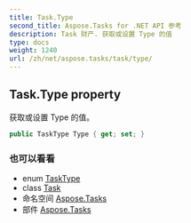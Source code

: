 ```yaml
---
title: Task.Type
second_title: Aspose.Tasks for .NET API 参考
description: Task 财产. 获取或设置 Type 的值
type: docs
weight: 1240
url: /zh/net/aspose.tasks/task/type/
---
```

## Task.Type property

获取或设置 Type 的值。

```csharp
public TaskType Type { get; set; }
```

### 也可以看看

* enum [TaskType](../../tasktype/)
* class [Task](../)
* 命名空间 [Aspose.Tasks](../../task/)
* 部件 [Aspose.Tasks](../../../)


